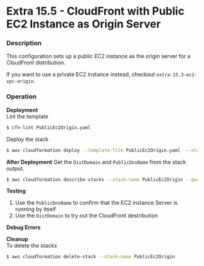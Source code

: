 # Extra 15.5 - CloudFront with Public EC2 Instance as Origin Server

### Description

This configuration sets up a public EC2 instance as the origin server for a CloudFront distribution.

If you want to use a private EC2 instance instead, checkout `extra-15.3-ec2-vpc-origin`.

### Operation

**Deployment**  
Lint the template

```bash
$ cfn-lint PublicEc2Origin.yaml
```

Deploy the stack

```bash
$ aws cloudformation deploy --template-file PublicEc2Origin.yaml  --stack-name PublicEc2Origin
```

**After Deployment**
Get the `DistDomain` and `PublicDnsName` from the stack output.

```bash
$ aws cloudformation describe-stacks --stack-name PublicEc2Origin --query "Stacks[0].Outputs" --no-cli-pager
```

**Testing**

1. Use the `PublicDnsName` to confirm that the EC2 instance Server is running by itself
2. Use the `DistDomain` to try out the CloudFront destribution

**Debug Errors**

**Cleanup**  
To delete the stacks

```bash
$ aws cloudformation delete-stack --stack-name PublicEc2Origin
```

